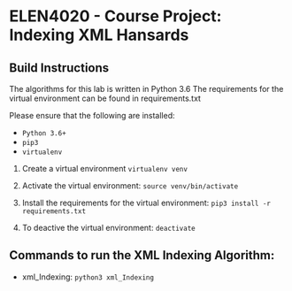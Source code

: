 # ELEN4020 - Course Project: Indexing XML Hansards

## Build Instructions
The algorithms for this lab is written in Python 3.6
The requirements for the virtual environment can be found in requirements.txt

Please ensure that the following are installed:
- `Python 3.6+`
- `pip3`
- `virtualenv`

1. Create a virtual environment
`virtualenv venv`

2. Activate the virtual environment:
`source venv/bin/activate`

3. Install the requirements for the virtual environment:
`pip3 install -r requirements.txt`

4. To deactive the virtual environment:
`deactivate`


## Commands to run the XML Indexing Algorithm:
- xml_Indexing: `python3 xml_Indexing`